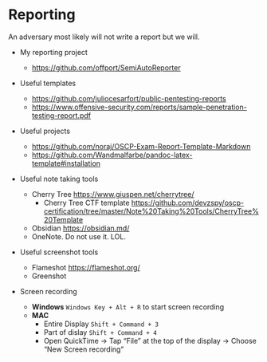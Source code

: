 # Reporting

An adversary most likely will not write a report but we will.

- My reporting project 
  - https://github.com/offport/SemiAutoReporter
  
- Useful templates
  - https://github.com/juliocesarfort/public-pentesting-reports
  - https://www.offensive-security.com/reports/sample-penetration-testing-report.pdf

- Useful projects
  - https://github.com/noraj/OSCP-Exam-Report-Template-Markdown
  - https://github.com/Wandmalfarbe/pandoc-latex-template#installation

- Useful note taking tools
  - Cherry Tree https://www.giuspen.net/cherrytree/
    - Cherry Tree CTF template https://github.com/devzspy/oscp-certification/tree/master/Note%20Taking%20Tools/CherryTree%20Template
  - Obsidian https://obsidian.md/
  - OneNote. Do not use it. LOL.

- Useful screenshot tools
  - Flameshot https://flameshot.org/
  - Greenshot

- Screen recording
  - **Windows** `Windows Key + Alt + R` to start screen recording
  - **MAC** 
    - Entire Display `Shift + Command + 3`
    - Part of dislay `Shift + Command + 4`
    - Open QuickTime -> Tap “File” at the top of the display -> Choose “New Screen recording”
